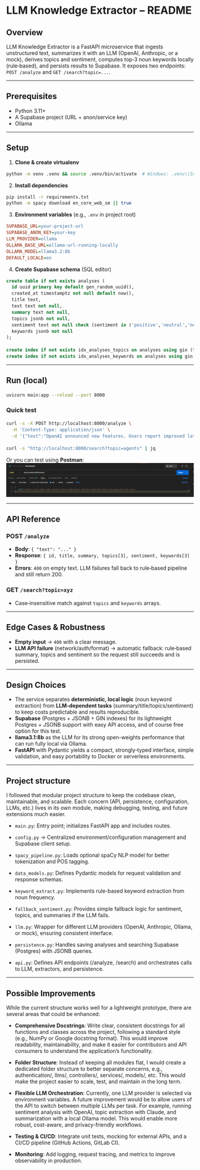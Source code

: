 # LLM Knowledge Extractor – README

## Overview
LLM Knowledge Extractor is a FastAPI microservice that ingests unstructured text, summarizes it with an LLM (OpenAI, Anthropic, or a mock), derives topics and sentiment, computes top‑3 noun keywords locally (rule‑based), and persists results to Supabase. It exposes two endpoints: `POST /analyze` and `GET /search?topic=...`.

---

## Prerequisites
- Python 3.11+
- A Supabase project (URL + anon/service key)
- Ollama

---

## Setup
1) **Clone & create virtualenv**
```bash
python -m venv .venv && source .venv/bin/activate  # Windows: .venv\\Scripts\\activate
```

2) **Install dependencies**
```bash
pip install -r requirements.txt
python -m spacy download en_core_web_sm || true
```

3) **Environment variables** (e.g., `.env` in project root)
```ini
SUPABASE_URL=your-project-url
SUPABASE_ANON_KEY=your-key
LLM_PROVIDER=ollama        
OLLAMA_BASE_URL=ollama-url-running-locally
OLLAMA_MODEL=llama3.2:8b
DEFAULT_LOCALE=en
```

4) **Create Supabase schema** (SQL editor)
```sql
create table if not exists analyses (
  id uuid primary key default gen_random_uuid(),
  created_at timestamptz not null default now(),
  title text,
  text text not null,
  summary text not null,
  topics jsonb not null,
  sentiment text not null check (sentiment in ('positive','neutral','negative')),
  keywords jsonb not null
);

create index if not exists idx_analyses_topics on analyses using gin (topics);
create index if not exists idx_analyses_keywords on analyses using gin (keywords);
```

---

## Run (local)
```bash
uvicorn main:app --reload --port 8000
```

### Quick test
```bash
curl -s -X POST http://localhost:8000/analyze \
  -H 'Content-Type: application/json' \
  -d '{"text":"OpenAI announced new features. Users report improved latency and better tooling for agents."}' | jq

curl -s "http://localhost:8000/search?topic=agents" | jq
```

Or you can test using **Postman**:
![alt text](assets/image.png)

---

## API Reference
### POST `/analyze`
- **Body**: `{ "text": "..." }`
- **Response**: `{ id, title, summary, topics[3], sentiment, keywords[3] }`
- **Errors**: `400` on empty text. LLM failures fall back to rule‑based pipeline and still return 200.

### GET `/search?topic=xyz`
- Case‑insensitive match against `topics` and `keywords` arrays.

---

## Edge Cases & Robustness
- **Empty input** → `400` with a clear message.
- **LLM API failure** (network/auth/format) → automatic fallback: rule‑based summary, topics and sentiment so the request still succeeds and is persisted.

---

## Design Choices
- The service separates **deterministic, local logic** (noun keyword extraction) from **LLM‑dependent tasks** (summary/title/topics/sentiment) to keep costs predictable and results reproducible.
- **Supabase** (Postgres + JSONB + GIN indexes) for its lightweight Postgres + JSONB support with easy API access, and of course free option for this test.
- **llama3.1:8b** as the LLM for its strong open-weights performance that can run fully local via Ollama.
- **FastAPI** with Pydantic yields a compact, strongly‑typed interface, simple validation, and easy portability to Docker or serverless environments.

---

## Project structure

I followed that modular project structure to keep the codebase clean, maintainable, and scalable. Each concern (API, persistence, configuration, LLMs, etc.) lives in its own module, making debugging, testing, and future extensions much easier.

- `main.py`: Entry point; initializes FastAPI app and includes routes.

- `config.py` → Centralized environment/configuration management and Supabase client setup.

- `spacy_pipeline.py`: Loads optional spaCy NLP model for better tokenization and POS tagging.

- `data_models.py`: Defines Pydantic models for request validation and response schemas.

- `keyword_extract.py`: Implements rule-based keyword extraction from noun frequency.

- `fallback_sentiment.py`: Provides simple fallback logic for sentiment, topics, and summaries if the LLM fails.

- `llm.py`: Wrapper for different LLM providers (OpenAI, Anthropic, Ollama, or mock), ensuring consistent interface.

- `persistence.py`: Handles saving analyses and searching Supabase (Postgres) with JSONB queries.

- `api.py`: Defines API endpoints (/analyze, /search) and orchestrates calls to LLM, extractors, and persistence.

---

## Possible Improvements

While the current structure works well for a lightweight prototype, there are several areas that could be enhanced:

- **Comprehensive Docstrings**: Write clear, consistent docstrings for all functions and classes across the project, following a standard style (e.g., NumPy or Google docstring format). This would improve readability, maintainability, and make it easier for contributors and API consumers to understand the application’s functionality.

- **Folder Structure**: Instead of keeping all modules flat, I would create a dedicated folder structure to better separate concerns, e.g., authentication/, llms/, controllers/, services/, models/, etc. This would make the project easier to scale, test, and maintain in the long term.

- **Flexible LLM Orchestration**: Currently, one LLM provider is selected via environment variables. A future improvement would be to allow users of the API to switch between multiple LLMs per task. For example, running sentiment analysis with OpenAI, topic extraction with Claude, and summarization with a local Ollama model. This would enable more robust, cost-aware, and privacy-friendly workflows.

- **Testing & CI/CD**: Integrate unit tests, mocking for external APIs, and a CI/CD pipeline (GitHub Actions, GitLab CI).

- **Monitoring**: Add logging, request tracing, and metrics to improve observability in production.
